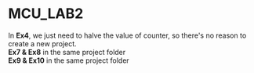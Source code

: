 # MCU_LAB2
In <strong>Ex4</strong>, we just need to halve the value of counter, so there's no reason to create a new project. <br />
<strong>Ex7 & Ex8</strong> in the same project folder <br />
<strong>Ex9 & Ex10</strong> in the same project folder
